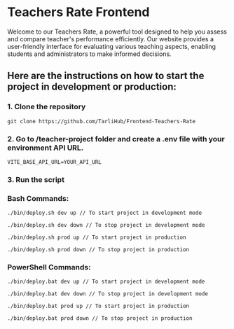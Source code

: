 # Teachers Rate Frontend
Welcome to our Teachers Rate, a powerful tool designed to help you assess and compare teacher's performance efficiently.
Our website provides a user-friendly interface for evaluating various teaching aspects, enabling students and administrators to make informed decisions.

## Here are the instructions on how to start the project in development or production:
### 1. Clone the repository 
```
git clone https://github.com/TarliHub/Frontend-Teachers-Rate
```
### 2. Go to /teacher-project folder and create a .env file with your environment API URL.
```
VITE_BASE_API_URL=YOUR_API_URL
```
### 3. Run the script
### Bash Commands:
```
./bin/deploy.sh dev up // To start project in development mode

./bin/deploy.sh dev down // To stop project in development mode

./bin/deploy.sh prod up // To start project in production

./bin/deploy.sh prod down // To stop project in production
```
### PowerShell Commands:
```
./bin/deploy.bat dev up // To start project in development mode

./bin/deploy.bat dev down // To stop project in development mode

./bin/deploy.bat prod up // To start project in production

./bin/deploy.bat prod down // To stop project in production
```
